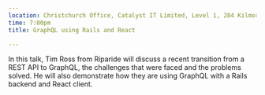 ```yaml
---
location: Christchurch Office, Catalyst IT Limited, Level 1, 284 Kilmore St, Christchurch
time: 7:00pm
title: GraphQL using Rails and React

---
```


In this talk, Tim Ross from Riparide will discuss a recent transition from a REST API to GraphQL, the challenges that were faced and the problems solved. He will also demonstrate how they are using GraphQL with a Rails backend and React client.
